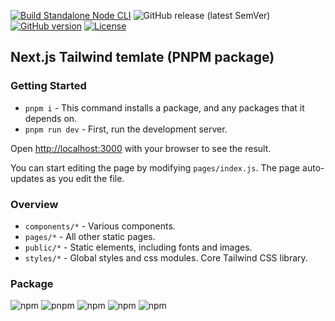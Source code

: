 [![Build Standalone Node CLI](https://github.com/serg-by/nexttailpnpm/actions/workflows/build.yml/badge.svg)](https://github.com/serg-by/nexttailpnpm/actions/workflows/build.yml)
![GitHub release (latest SemVer)](https://img.shields.io/github/v/release/serg-by/nexttailpnpm?color=brightgreen)
[![GitHub version](https://badge.fury.io/gh/serg-by%2Fnexttailpnpm.svg)](https://badge.fury.io/gh/serg-by%2Fnexttailpnpm)
[![License](https://img.shields.io/badge/License-MIT-brightgreen)](#license)



## Next.js Tailwind temlate (PNPM package)

### Getting Started

- `pnpm i` - This command installs a package, and any packages that it depends on.
- `pnpm run dev` - First, run the development server.



Open [http://localhost:3000](http://localhost:3000) with your browser to see the result.

You can start editing the page by modifying `pages/index.js`. The page auto-updates as you edit the file.


### Overview

- `components/*` - Various components.
- `pages/*` - All other static pages.
- `public/*` - Static elements, including fonts and images.
- `styles/*` - Global styles and css modules. Core Tailwind CSS library.


### Package
![npm](https://img.shields.io/npm/v/node?color=blue&label=node&style=for-the-badge)
![pnpm](https://img.shields.io/npm/v/pnpm?color=blue&label=pnpm&style=for-the-badge)
![npm](https://img.shields.io/npm/v/next?color=blue&label=next.js&style=for-the-badge)
![npm](https://img.shields.io/npm/v/tailwind?color=blue&label=tailwindss&style=for-the-badge)
![npm](https://img.shields.io/npm/v/react?color=blue&label=react&style=for-the-badge)
